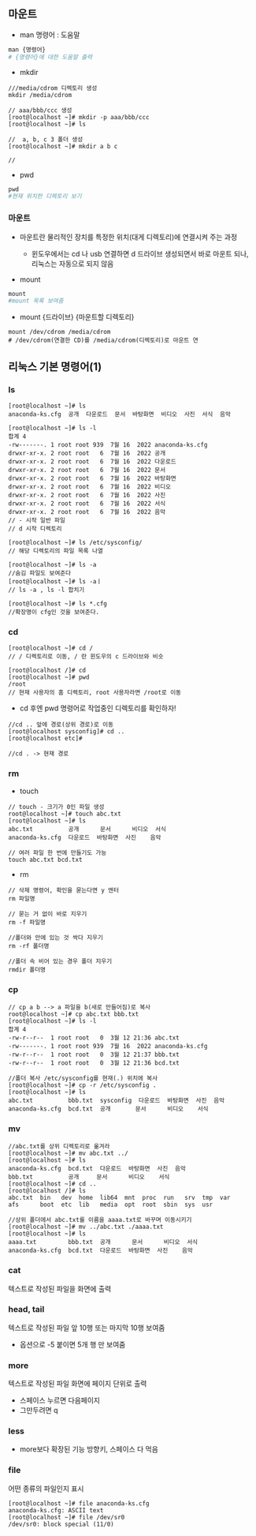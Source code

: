 ## 마운트

- man 명령어 : 도움말
```python
man {명령어}
# {명령어}에 대한 도움말 출력
```

- mkdir
```
///media/cdrom 디렉토리 생성
mkdir /media/cdrom

// aaa/bbb/ccc 생성
[root@localhost ~]# mkdir -p aaa/bbb/ccc
[root@localhost ~]# ls

//  a, b, c 3 폴더 생성
[root@localhost ~]# mkdir a b c

// 

```
- pwd
```python
pwd
#현재 위치한 디렉토리 보기
```

### 마운트
- 마운트란 물리적인 장치를 특정한 위치(대게 디렉토리)에 연결시켜 주는 과정
  - 윈도우에서는 cd 나 usb 연결하면 d 드라이브 생성되면서 바로 마운트 되나, 리눅스는 자동으로 되지 않음


- mount
```python
mount
#mount 목록 보여줌
```

- mount {드라이브} {마운트할 디렉토리}
```
mount /dev/cdrom /media/cdrom
# /dev/cdrom(연결한 CD)를 /media/cdrom(디렉토리)로 마운트 연
```
## 리눅스 기본 명령어(1)
### ls
```
[root@localhost ~]# ls
anaconda-ks.cfg  공개  다운로드  문서  바탕화면  비디오  사진  서식  음악

[root@localhost ~]# ls -l
합계 4
-rw-------. 1 root root 939  7월 16  2022 anaconda-ks.cfg
drwxr-xr-x. 2 root root   6  7월 16  2022 공개
drwxr-xr-x. 2 root root   6  7월 16  2022 다운로드
drwxr-xr-x. 2 root root   6  7월 16  2022 문서
drwxr-xr-x. 2 root root   6  7월 16  2022 바탕화면
drwxr-xr-x. 2 root root   6  7월 16  2022 비디오
drwxr-xr-x. 2 root root   6  7월 16  2022 사진
drwxr-xr-x. 2 root root   6  7월 16  2022 서식
drwxr-xr-x. 2 root root   6  7월 16  2022 음악
// - 시작 일반 파일
// d 시작 디렉토리

[root@localhost ~]# ls /etc/sysconfig/
// 해당 디렉토리의 파일 목록 나열

[root@localhost ~]# ls -a
//숨김 파일도 보여준다
[root@localhost ~]# ls -aㅣ
// ls -a , ls -l 합치기

[root@localhost ~]# ls *.cfg
//확장명이 cfg인 것을 보여준다.
```
### cd
```
[root@localhost ~]# cd /
// / 디렉토리로 이동, / 란 윈도우의 c 드라이브와 비슷 

[root@localhost /]# cd
[root@localhost ~]# pwd
/root
// 현재 사용자의 홈 디렉토리, root 사용자라면 /root로 이동

```
  - cd 후엔 pwd 명령어로 작업중인 디렉토리를 확인하자!
```
//cd .. 앞에 경로(상위 경로)로 이동
[root@localhost sysconfig]# cd ..
[root@localhost etc]#

//cd . -> 현재 경로

```

### rm

- touch
```
// touch - 크기가 0인 파일 생성 
root@localhost ~]# touch abc.txt
[root@localhost ~]# ls
abc.txt          공개      문서      비디오  서식
anaconda-ks.cfg  다운로드  바탕화면  사진    음악

// 여러 파일 한 번에 만들기도 가능
touch abc.txt bcd.txt
```
- rm
```
// 삭제 명령어, 확인을 묻는다면 y 엔터
rm 파일명

// 묻는 거 없이 바로 지우기
rm -f 파일명

//폴더와 안에 있는 것 싹다 지우기
rm -rf 폴더명

//폴더 속 비어 있는 경우 폴더 지우기
rmdir 폴더명
```
### cp
```
// cp a b --> a 파일을 b(새로 만들어짐)로 복사 
root@localhost ~]# cp abc.txt bbb.txt
[root@localhost ~]# ls -l
합계 4
-rw-r--r--  1 root root   0  3월 12 21:36 abc.txt
-rw-------. 1 root root 939  7월 16  2022 anaconda-ks.cfg
-rw-r--r--  1 root root   0  3월 12 21:37 bbb.txt
-rw-r--r--  1 root root   0  3월 12 21:36 bcd.txt

//폴더 복사 /etc/sysconfig를 현재(.) 위치에 복사 
[root@localhost ~]# cp -r /etc/sysconfig .
[root@localhost ~]# ls
abc.txt          bbb.txt  sysconfig  다운로드  바탕화면  사진  음악
anaconda-ks.cfg  bcd.txt  공개       문서      비디오    서식

```

### mv
```
//abc.txt를 상위 디렉토리로 옮겨라 
[root@localhost ~]# mv abc.txt ../
[root@localhost ~]# ls
anaconda-ks.cfg  bcd.txt  다운로드  바탕화면  사진  음악
bbb.txt          공개     문서      비디오    서식
[root@localhost ~]# cd ..
[root@localhost /]# ls
abc.txt  bin   dev  home  lib64  mnt  proc  run   srv  tmp  var
afs      boot  etc  lib   media  opt  root  sbin  sys  usr

//상위 폴더에서 abc.txt를 이름을 aaaa.txt로 바꾸며 이동시키기
[root@localhost ~]# mv ../abc.txt ./aaaa.txt
[root@localhost ~]# ls
aaaa.txt         bbb.txt  공개      문서      비디오  서식
anaconda-ks.cfg  bcd.txt  다운로드  바탕화면  사진    음악
```
### cat
텍스트로 작성된 파일을 화면에 출력

### head, tail
텍스트로 작성된 파일 앞 10행 또는 마지막 10행 보여줌
- 옵션으로 -5 붙이면 5개 행 만 보여줌

### more
텍스트로 작성된 파일 화면에 페이지 단위로 출력
- 스페이스 누르면 다음페이지
- 그만두려면 q
### less
- more보다 확장된 기능 방향키, 스페이스 다 먹음

### file
어떤 종류의 파일인지 표시
```
[root@localhost ~]# file anaconda-ks.cfg 
anaconda-ks.cfg: ASCII text
[root@localhost ~]# file /dev/sr0
/dev/sr0: block special (11/0)

```
